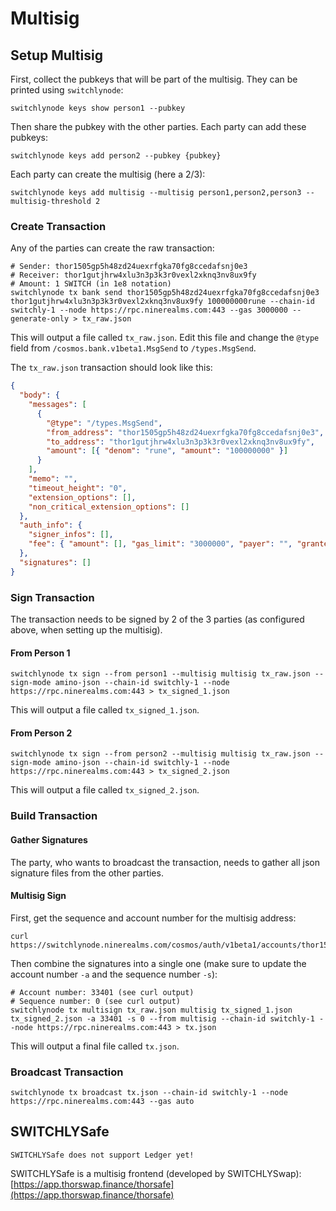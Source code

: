 # Multisig

## Setup Multisig

First, collect the pubkeys that will be part of the multisig. They can be printed using `switchlynode`:

```text
switchlynode keys show person1 --pubkey
```

Then share the pubkey with the other parties. Each party can add these pubkeys:

```text
switchlynode keys add person2 --pubkey {pubkey}
```

Each party can create the multisig (here a 2/3):

```text
switchlynode keys add multisig --multisig person1,person2,person3 --multisig-threshold 2
```

### Create Transaction

Any of the parties can create the raw transaction:

```text
# Sender: thor1505gp5h48zd24uexrfgka70fg8ccedafsnj0e3
# Receiver: thor1gutjhrw4xlu3n3p3k3r0vexl2xknq3nv8ux9fy
# Amount: 1 SWITCH (in 1e8 notation)
switchlynode tx bank send thor1505gp5h48zd24uexrfgka70fg8ccedafsnj0e3 thor1gutjhrw4xlu3n3p3k3r0vexl2xknq3nv8ux9fy 100000000rune --chain-id switchly-1 --node https://rpc.ninerealms.com:443 --gas 3000000 --generate-only > tx_raw.json
```

This will output a file called `tx_raw.json`. Edit this file and change the `@type` field from `/cosmos.bank.v1beta1.MsgSend` to `/types.MsgSend`.

The `tx_raw.json` transaction should look like this:

```json
{
  "body": {
    "messages": [
      {
        "@type": "/types.MsgSend",
        "from_address": "thor1505gp5h48zd24uexrfgka70fg8ccedafsnj0e3",
        "to_address": "thor1gutjhrw4xlu3n3p3k3r0vexl2xknq3nv8ux9fy",
        "amount": [{ "denom": "rune", "amount": "100000000" }]
      }
    ],
    "memo": "",
    "timeout_height": "0",
    "extension_options": [],
    "non_critical_extension_options": []
  },
  "auth_info": {
    "signer_infos": [],
    "fee": { "amount": [], "gas_limit": "3000000", "payer": "", "granter": "" }
  },
  "signatures": []
}
```

### Sign Transaction

The transaction needs to be signed by 2 of the 3 parties (as configured above, when setting up the multisig).

#### From Person 1

```text
switchlynode tx sign --from person1 --multisig multisig tx_raw.json --sign-mode amino-json --chain-id switchly-1 --node https://rpc.ninerealms.com:443 > tx_signed_1.json
```

This will output a file called `tx_signed_1.json`.

#### From Person 2

```text
switchlynode tx sign --from person2 --multisig multisig tx_raw.json --sign-mode amino-json --chain-id switchly-1 --node https://rpc.ninerealms.com:443 > tx_signed_2.json
```

This will output a file called `tx_signed_2.json`.

### Build Transaction

#### Gather Signatures

The party, who wants to broadcast the transaction, needs to gather all json signature files from the other parties.

#### Multisig Sign

First, get the sequence and account number for the multisig address:

```text
curl https://switchlynode.ninerealms.com/cosmos/auth/v1beta1/accounts/thor1505gp5h48zd24uexrfgka70fg8ccedafsnj0e3
```

Then combine the signatures into a single one (make sure to update the account number `-a` and the sequence number `-s`):

```text
# Account number: 33401 (see curl output)
# Sequence number: 0 (see curl output)
switchlynode tx multisign tx_raw.json multisig tx_signed_1.json tx_signed_2.json -a 33401 -s 0 --from multisig --chain-id switchly-1 --node https://rpc.ninerealms.com:443 > tx.json
```

This will output a final file called `tx.json`.

### Broadcast Transaction

```text
switchlynode tx broadcast tx.json --chain-id switchly-1 --node https://rpc.ninerealms.com:443 --gas auto
```

## SWITCHLYSafe

```admonish info
SWITCHLYSafe does not support Ledger yet!
```

SWITCHLYSafe is a multisig frontend (developed by SWITCHLYSwap): [https://app.thorswap.finance/thorsafe](https://app.thorswap.finance/thorsafe)
